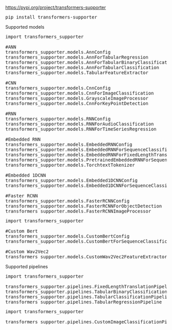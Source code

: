 https://pypi.org/project/transformers-supporter
<pre>
pip install transformers-supporter
</pre>

Supported models 

<pre>
import transformers_supporter

#ANN
transformers_supporter.models.AnnConfig
transformers_supporter.models.AnnForTabularRegression
transformers_supporter.models.AnnForTabularBinaryClassification
transformers_supporter.models.AnnForTabularClassification
transformers_supporter.models.TabularFeatureExtractor

#CNN
transformers_supporter.models.CnnConfig
transformers_supporter.models.CnnForImageClassification
transformers_supporter.models.GrayscaleImageProcessor
transformers_supporter.models.CnnForKeyPointDetection

#RNN
transformers_supporter.models.RNNConfig
transformers_supporter.models.RNNForAudioClassification
transformers_supporter.models.RNNForTimeSeriesRegression

#Embedded RNN
transformers_supporter.models.EmbeddedRNNConfig
transformers_supporter.models.EmbeddedRNNForSequenceClassification
transformers_supporter.models.EmbeddedRNNForFixedLengthTranslation
transformers_supporter.models.PretrainedEmbeddedRNNForSequenceClassification
transformers_supporter.models.TorchtextTokenizer

#Embedded 1DCNN
transformers_supporter.models.Embedded1DCNNConfig
transformers_supporter.models.Embedded1DCNNForSequenceClassification

#Faster RCNN
transformers_supporter.models.FasterRCNNConfig
transformers_supporter.models.FasterRCNNForObjectDetection
transformers_supporter.models.FasterRCNNImageProcessor
</pre>

<pre>
import transformers_supporter

#Custom Bert
transformers_supporter.models.CustomBertConfig
transformers_supporter.models.CustomBertForSequenceClassification

#Custom Wav2Vec2
transformers_supporter.models.CustomWav2Vec2FeatureExtractor
</pre>

Supported pipelines

<pre>
import transformers_supporter

transformers_supporter.pipelines.FixedLengthTranslationPipeline
transformers_supporter.pipelines.TabularBinaryClassificationPipeline
transformers_supporter.pipelines.TabularClassificationPipeline
transformers_supporter.pipelines.TabularRegressionPipeline
</pre>
<pre>
import transformers_supporter

transformers_supporter.pipelines.CustomImageClassificationPipeline
</pre>
